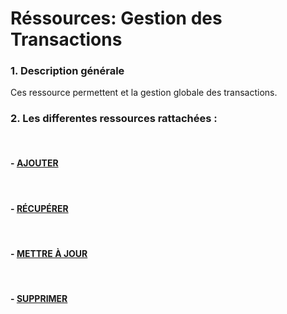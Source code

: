 # Réssources: Gestion des Transactions

### 1. Description générale

Ces ressource permettent et la gestion globale des transactions.

### 2. Les differentes ressources rattachées :

<br>

#### - [AJOUTER](/guide/services/transactions/transaction/store)

<br>

#### - [RÉCUPÉRER](/guide/services/transactions/transaction/list)

<br>

#### - [METTRE À JOUR](/guide/services/transactions/transaction/update)

<br>

#### - [SUPPRIMER](/guide/services/transactions/transaction/delete)
